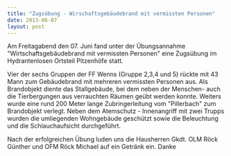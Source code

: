 ```yaml
---
title: "Zugsübung - Wirschaftsgebäudebrand mit vermissten Personen"
date: 2013-06-07
layout: post
---
```


Am Freitagabend den 07. Juni fand unter der Übungsannahme "Wirtschaftsgebäudebrand mit vermissten Personen" eine Zugsübung im Hydrantenlosen Ortsteil Pitzenhöfe statt.

Vier der sechs Gruppen der FF Wenns (Gruppe 2,3,4 und 5) rückte mit 43 Mann zum Gebäudebrand mit mehreren vermissten Personen aus. Als Brandobjekt diente das Stallgebäude, bei dem neben der Menschen- auch die Tierbergungen aus verrauchten Räumen geübt werden konnte. Weiters wurde eine rund 200 Meter lange Zubringerleitung vom "Pillerbach" zum Brandobjekt verlegt. Neben dem Atemschutz - Innenangriff mit zwei Trupps wurden die umliegenden Wohngebäude geschützt sowie die Beleuchtung und die Schlauchaufsicht durchgeführt.

Nach der erfolgreichen Übung luden uns die Hausherren Gkdt. OLM Röck Günther und OFM Röck Michael auf ein Getränk ein. Danke